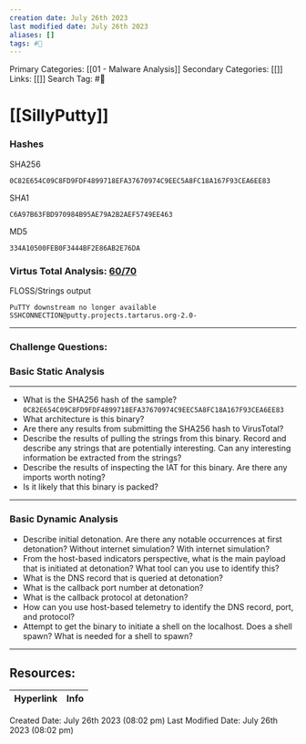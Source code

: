 ```yaml
---
creation date: July 26th 2023
last modified date: July 26th 2023
aliases: []
tags: #📖
---
```


Primary Categories: [[01 - Malware Analysis]] 
Secondary Categories: [[]] 
Links: [[]] 
Search Tag: #📖  

# [[SillyPutty]]  

### Hashes

SHA256
```
0C82E654C09C8FD9FDF4899718EFA37670974C9EEC5A8FC18A167F93CEA6EE83
```
SHA1
```
C6A97B63FBD970984B95AE79A2B2AEF5749EE463
```
MD5
```
334A10500FEB0F3444BF2E86AB2E76DA
```

### Virtus Total Analysis: [60/70](https://www.virustotal.com/gui/file/0c82e654c09c8fd9fdf4899718efa37670974c9eec5a8fc18a167f93cea6ee83)

FLOSS/Strings output

```
PuTTY downstream no longer available
SSHCONNECTION@putty.projects.tartarus.org-2.0-

```






___
### Challenge Questions:

### Basic Static Analysis
---

- What is the SHA256 hash of the sample?
	`0C82E654C09C8FD9FDF4899718EFA37670974C9EEC5A8FC18A167F93CEA6EE83`
- What architecture is this binary?
- Are there any results from submitting the SHA256 hash to VirusTotal?
- Describe the results of pulling the strings from this binary. Record and describe any strings that are potentially interesting. Can any interesting information be extracted from the strings?
- Describe the results of inspecting the IAT for this binary. Are there any imports worth noting?
- Is it likely that this binary is packed?
---

### Basic Dynamic Analysis
 - Describe initial detonation. Are there any notable occurrences at first detonation? Without internet simulation? With internet simulation?
 - From the host-based indicators perspective, what is the main payload that is initiated at detonation? What tool can you use to identify this?
 - What is the DNS record that is queried at detonation?
 - What is the callback port number at detonation?
 - What is the callback protocol at detonation?
 - How can you use host-based telemetry to identify the DNS record, port, and protocol?
 - Attempt to get the binary to initiate a shell on the localhost. Does a shell spawn? What is needed for a shell to spawn?




---
## Resources:

| Hyperlink | Info |
| --------- | ---- |


Created Date: July 26th 2023 (08:02 pm) 
Last Modified Date: July 26th 2023 (08:02 pm)
